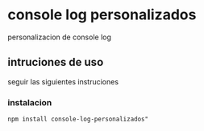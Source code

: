 # console log personalizados
personalizacion de console log

## intruciones de uso
seguir las siguientes instruciones

### instalacion
```
npm install console-log-personalizados"
```



